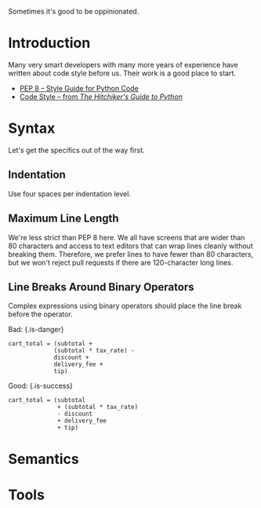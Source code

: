 <!-- TITLE: Python Style -->

Sometimes it's good to be oppinionated.
# Introduction
Many very smart developers with many more years of experience have written about code style before us.
Their work is a good place to start.

- [PEP 8 – Style Guide for Python Code][pep8]
- [Code Style – from *The Hitchiker's Guide to Python*][hhgp]

# Syntax
Let's get the specifics out of the way first.

## Indentation
Use four spaces per indentation level.

## Maximum Line Length
We're less strict than PEP 8 here.
We all have screens that are wider than 80 characters and access to text editors that can wrap lines cleanly without breaking them.
Therefore, we prefer lines to have fewer than 80 characters, but we won't reject pull requests if there are 120-character long lines.

## Line Breaks Around Binary Operators
Complex expressions using binary operators should place the line break before the operator.

Bad:
{.is-danger}

```
cart_total = (subtotal +
             (subtotal * tax_rate) -
             discount +
             delivery_fee +
             tip)
```

Good:
{.is-success}

```
cart_total = (subtotal
              + (subtotal * tax_rate)
              - discount
              + delivery_fee
              + tip)
```

[pep8]: https://www.python.org/dev/peps/pep-0008/
[hhgp]: http://docs.python-guide.org/en/latest/writing/style/

# Semantics

# Tools
